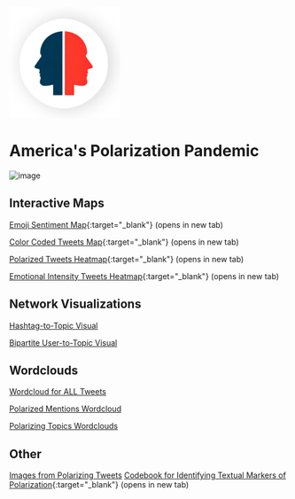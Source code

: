 <img src="IDS_capstone-logo.png" width=200>

# America's Polarization Pandemic

![image](https://github.com/rwclayton/UCF_IDS-Capstone/assets/89525272/6aa81bb9-0dc6-4d35-b696-690f69001358)

## Interactive Maps
[Emoji Sentiment Map](/maps/final_emoji_tweet_map.html){:target="_blank"} (opens in new tab)

[Color Coded Tweets Map](/maps/tweet_map.html){:target="_blank"} (opens in new tab)

[Polarized Tweets Heatmap](/maps/us_centered_polarization_heatmap.html){:target="_blank"} (opens in new tab)

[Emotional Intensity Tweets Heatmap](/maps/heatmap_with_legend.html){:target="_blank"} (opens in new tab)

## Network Visualizations
[Hashtag-to-Topic Visual](/networks/hashtag-to-topic.md)

[Bipartite User-to-Topic Visual](/networks/bipartite-user-topic.md)

## Wordclouds
[Wordcloud for ALL Tweets](/wordclouds/all-tweets.md)

[Polarized Mentions Wordcloud](/wordclouds/polarized-mentions.md)

[Polarizing Topics Wordclouds](/wordclouds/topic-wordclouds.md)

## Other
[Images from Polarizing Tweets](/images/tweet-images.md)
[Codebook for Identifying Textual Markers of Polarization](analysis/capstone_CodeBook.pdf){:target="_blank"} (opens in new tab)


